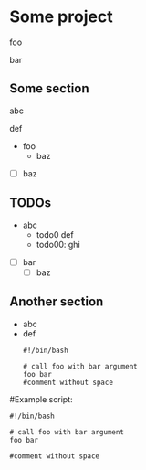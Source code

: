# Some project

foo

bar

## Some section

abc

def

- foo
    - baz
- [ ] baz

## TODOs

- abc
    - todo0 def
    - todo00: ghi
- [ ] bar
    - [ ] baz

## Another section

- abc
- def
  ```
  #!/bin/bash

  # call foo with bar argument
  foo bar
  #comment without space
  ```

#Example script:
```
#!/bin/bash

# call foo with bar argument
foo bar

#comment without space
```
